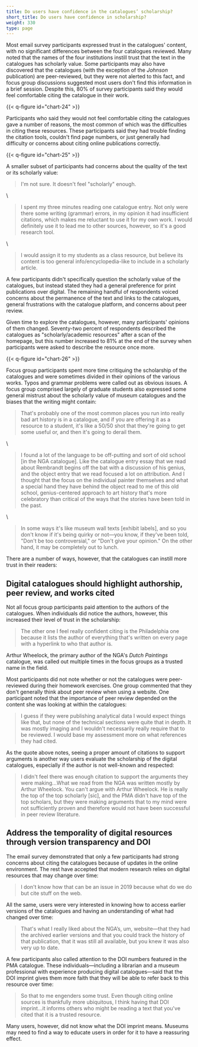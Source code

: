 ```yaml
---
title: Do users have confidence in the catalogues’ scholarship?
short_title: Do users have confidence in scholarship?
weight: 330
type: page
---
```


Most email survey participants expressed trust in the catalogues' content, with no significant differences between the four catalogues reviewed. Many noted that the names of the four institutions instill trust that the text in the catalogues has scholarly value. Some participants may also have discovered that the catalogues (with the exception of the *Johnson* publication) are peer-reviewed, but they were not alerted to this fact, and focus group discussions suggested most users don't find this information in a brief session. Despite this, 80% of survey participants said they would feel comfortable citing the catalogue in their work.

{{< q-figure id="chart-24" >}}

Participants who said they would not feel comfortable citing the catalogues gave a number of reasons, the most common of which was the difficulties in citing these resources. These participants said they had trouble finding the citation tools, couldn't find page numbers, or just generally had difficulty or concerns about citing online publications correctly.

{{< q-figure id="chart-25" >}}

A smaller subset of participants had concerns about the quality of the text or its scholarly value:

> I'm not sure. It doesn't feel "scholarly" enough.

\

> I spent my three minutes reading one catalogue entry. Not only were there some writing (grammar) errors, in my opinion it had insufficient citations, which makes me reluctant to use it for my own work. I would definitely use it to lead me to other sources, however, so it's a good research tool.

\

> I would assign it to my students as a class resource, but believe its content is too general info/encyclopedia-like to include in a scholarly article.

A few participants didn't specifically question the scholarly value of the catalogues, but instead stated they had a general preference for print publications over digital. The remaining handful of respondents voiced concerns about the permanence of the text and links to the catalogues, general frustrations with the catalogue platform, and concerns about peer review.

Given time to explore the catalogues, however, many participants' opinions of them changed. Seventy-two percent of respondents described the catalogues as "scholarly/academic resources" after a scan of the homepage, but this number increased to 81% at the end of the survey when participants were asked to describe the resource once more.

{{< q-figure id="chart-26" >}}

Focus group participants spent more time critiquing the scholarship of the catalogues and were sometimes divided in their opinions of the various works. Typos and grammar problems were called out as obvious issues. A focus group comprised largely of graduate students also expressed some general mistrust about the scholarly value of museum catalogues and the biases that the writing might contain:

> That's probably one of the most common places you run into really bad art history is in a catalogue, and if you are offering it as a resource to a student, it's like a 50/50 shot that they're going to get some useful or, and then it's going to derail them.

\

> I found a lot of the language to be off-putting and sort of old school [in the NGA catalogue]. Like the catalogue entry essay that we read about Rembrandt begins off the bat with a discussion of his genius, and the object entry that we read focused a lot on attribution. And I thought that the focus on the individual painter themselves and what a special hand they have behind the object read to me of this old school, genius-centered approach to art history that's more celebratory than critical of the ways that the stories have been told in the past.

\

> In some ways it's like museum wall texts [exhibit labels], and so you don't know if it's being quirky or not—you know, if they've been told, "Don't be too controversial," or "Don't give your opinion." On the other hand, it may be completely out to lunch.

There are a number of ways, however, that the catalogues can instill more trust in their readers:

## Digital catalogues should highlight authorship, peer review, and works cited

Not all focus group participants paid attention to the authors of the catalogues. When individuals did notice the authors, however, this increased their level of trust in the scholarship:

> The other one I feel really confident citing is the Philadelphia one because it lists the author of everything that's written on every page with a hyperlink to who that author is.

Arthur Wheelock, the primary author of the NGA's *Dutch Paintings* catalogue, was called out multiple times in the focus groups as a trusted name in the field.

Most participants did not note whether or not the catalogues were peer-reviewed during their homework exercises. One group commented that they don't generally think about peer review when using a website. One participant noted that the importance of peer review depended on the content she was looking at within the catalogues:

> I guess if they were publishing analytical data I would expect things like that, but none of the technical sections were quite that in depth. It was mostly imaging and I wouldn't necessarily really require that to be reviewed. I would base my assessment more on what references they had cited.

As the quote above notes, seeing a proper amount of citations to support arguments is another way users evaluate the scholarship of the digital catalogues, especially if the author is not well-known and respected:

> I didn't feel there was enough citation to support the arguments they were making...What we read from the NGA was written mostly by Arthur Wheelock. You can't argue with Arthur Wheelock. He is really the top of the top scholarly [sic], and the PMA didn't have top of the top scholars, but they were making arguments that to my mind were not sufficiently proven and therefore would not have been successful in peer review literature.

## Address the temporality of digital resources through version transparency and DOI

The email survey demonstrated that only a few participants had strong concerns about citing the catalogues because of updates in the online environment. The rest have accepted that modern research relies on digital resources that may change over time:

> I don't know how that can be an issue in 2019 because what do we do but cite stuff on the web.

All the same, users were very interested in knowing how to access earlier versions of the catalogues and having an understanding of what had changed over time:

> That's what I really liked about the NGA’s, um, website—that they had the archived earlier versions and that you could track the history of that publication, that it was still all available, but you knew it was also very up to date.

A few participants also called attention to the DOI numbers featured in the PMA catalogue. These individuals—including a librarian and a museum professional with experience producing digital catalogues—said that the DOI imprint gives them more faith that they will be able to refer back to this resource over time:

> So that to me engenders some trust. Even though citing online sources is thankfully more ubiquitous, I think having that DOI imprint...it informs others who might be reading a text that you've cited that it is a trusted resource.

Many users, however, did not know what the DOI imprint means. Museums may need to find a way to educate users in order for it to have a reassuring effect.
